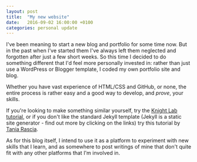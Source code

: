 ```yaml
---
layout: post
title:  "My new website"
date:   2016-09-02 16:00:00 +0100
categories: personal update
---
```

I've been meaning to start a new blog and portfolio for some time now. But in the past when I've
started them I've always left them neglected and forgotten after just a few short weeks.
So this time I decided to do something different that I'd feel more personally invested in: rather than just use a WordPress or Blogger template, I coded my own portfolio site and blog.

Whether you have vast experience of HTML/CSS and GitHub, or none, the entire process
is rather easy and a good way to develop, and *prove*, your skills.

If you're looking to make something similar yourself, try the [Knight Lab tutorial](http://knightlab.northwestern.edu/2013/08/02/how-to-portfolio-sites-for-journalists-github-makes-em-cheap-and-kinda-easy/), or if you don't like the standard Jekyll template (Jekyll is a static site generator - find out more by clicking on the links) try this tutorial by [Tania Rascia](https://www.taniarascia.com/make-a-static-website-with-jekyll/
).

As for this blog itself, I intend to use it as a platform to experiment with new skills that I learn, and as somewhere to post writings of mine that don't quite fit with any other platforms that I'm involved in. 

